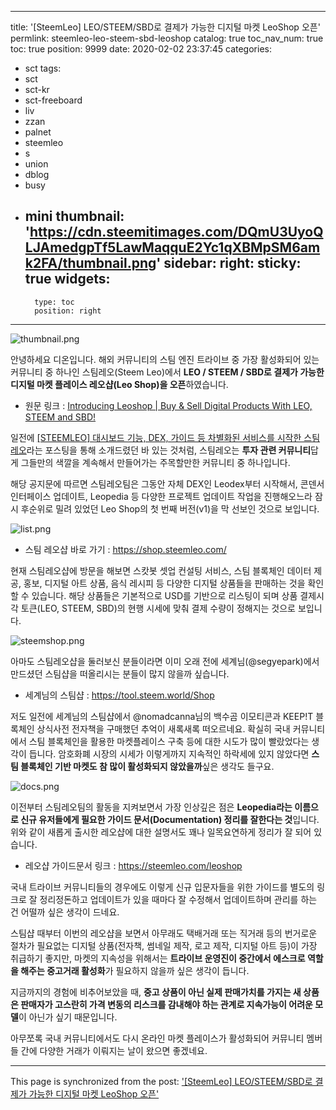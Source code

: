
---
title: '[SteemLeo] LEO/STEEM/SBD로 결제가 가능한 디지털 마켓 LeoShop 오픈'
permlink: steemleo-leo-steem-sbd-leoshop
catalog: true
toc_nav_num: true
toc: true
position: 9999
date: 2020-02-02 23:37:45
categories:
- sct
tags:
- sct
- sct-kr
- sct-freeboard
- liv
- zzan
- palnet
- steemleo
- s
- union
- dblog
- busy
- mini
thumbnail: 'https://cdn.steemitimages.com/DQmU3UyoQLJAmedgpTf5LawMaqquE2Yc1qXBMpSM6amk2FA/thumbnail.png'
sidebar:
    right:
        sticky: true
widgets:
    -
        type: toc
        position: right
---


![thumbnail.png](https://cdn.steemitimages.com/DQmU3UyoQLJAmedgpTf5LawMaqquE2Yc1qXBMpSM6amk2FA/thumbnail.png)

안녕하세요 디온입니다. 해외 커뮤니티의 스팀 엔진 트라이브 중 가장 활성화되어 있는 커뮤니티 중 하나인 스팀레오(Steem Leo)에서 **LEO / STEEM / SBD로 결제가 가능한 디지털 마켓 플레이스 레오샵(Leo Shop)을 오픈**하였습니다.

- 원문 링크 : [Introducing Leoshop | Buy & Sell Digital Products With LEO, STEEM and SBD!](https://steemleo.com/hive-167922/@steem.leo/introducing-leoshop-or-buy-and-sell-digital-products-with-leo-steem-and-sbd)

일전에 [[STEEMLEO] 대시보드 기능, DEX, 가이드 등 차별화된 서비스를 시작한 스팀레오](https://www.steemcoinpan.com/steemleo/@donekim/steemleo-dex)라는 포스팅을 통해 소개드렸던 바 있는 것처럼, 스팀레오는 **투자 관련 커뮤니티**답게 그들만의 색깔을 계속해서 만들어가는 주목할만한 커뮤니티 중 하나입니다. 

해당 공지문에 따르면 스팀레오팀은 그동안 자체 DEX인 Leodex부터 시작해서, 콘덴서 인터페이스 업데이트, Leopedia 등 다양한 프로젝트 업데이트 작업을 진행해오느라 잠시 후순위로 밀려 있었던 Leo Shop의 첫 번째 버전(v1)을 막 선보인 것으로 보입니다.

![list.png](https://cdn.steemitimages.com/DQmP6ydpM6di3AzVakS2kNVYqTXRmrzgLJ9LNpkSnjpVBom/list.png)

- 스팀 레오샵 바로 가기 : https://shop.steemleo.com/

현재 스팀레오샵에 방문을 해보면 스캇봇 셋업 컨설팅 서비스, 스팀 블록체인 데이터 제공, 홍보, 디지털 아트 상품, 음식 레시피 등 다양한 디지털 상품들을 판매하는 것을 확인할 수 있습니다. 해당 상품들은 기본적으로 USD를 기반으로 리스팅이 되며 상품 결제시 각 토큰(LEO, STEEM, SBD)의 현행 시세에 맞춰 결제 수량이 정해지는 것으로 보입니다. 

![steemshop.png](https://cdn.steemitimages.com/DQmYvWZ6DBBjiZkL7ttegaXwKgg71VhrF3Gj4Z3883Nmsx3/steemshop.png)

아마도 스팀레오샵을 둘러보신 분들이라면 이미 오래 전에 세계님(@segyepark)에서 만드셨던 스팀샵을 떠올리시는 분들이 많지 않을까 싶습니다. 

- 세계님의 스팀샵 : https://tool.steem.world/Shop

저도 일전에 세계님의 스팀샵에서 @nomadcanna님의 백수곰 이모티콘과 KEEP!T 블록체인 상식사전 전자책을 구매했던 추억이 새록새록 떠오르네요. 확실히 국내 커뮤니티에서 스팀 블록체인을 활용한 마켓플레이스 구축 등에 대한 시도가 많이 빨랐었다는 생각이 듭니다. 암호화폐 시장의 시세가 이렇게까지 지속적인 하락세에 있지 않았다면 **스팀 블록체인 기반 마켓도 참 많이 활성화되지 않았을까**싶은 생각도 들구요.

![docs.png](https://cdn.steemitimages.com/DQmV5FYoDPpGA31kQGu7UECN17ztbAzH4qwahfyminBiMCm/docs.png)

이전부터 스팀레오팀의 활동을 지켜보면서 가장 인상깊은 점은 **Leopedia라는 이름으로 신규 유저들에게 필요한 가이드 문서(Documentation) 정리를 잘한다는 것**입니다. 위와 같이 새롭게 출시한 레오샵에 대한 설명서도 꽤나 일목요연하게 정리가 잘 되어 있습니다. 

- 레오샵 가이드문서 링크 : https://steemleo.com/leoshop

국내 트라이브 커뮤니티들의 경우에도 이렇게 신규 입문자들을 위한 가이드를 별도의 링크로 잘 정리정돈하고 업데이트가 있을 때마다 잘 수정해서 업데이트하며 관리를 하는 건 어떨까 싶은 생각이 드네요.

스팀샵 때부터 이번의 레오샵을 보면서 아무래도 택배거래 또는 직거래 등의 번거로운 절차가 필요없는 디지털 상품(전자책, 썸네일 제작, 로고 제작, 디지털 아트 등)이 가장 취급하기 좋지만, 마켓의 지속성을 위해서는 **트라이브 운영진이 중간에서 에스크로 역할을 해주는 중고거래 활성화**가 필요하지 않을까 싶은 생각이 듭니다. 

지금까지의 경험에 비추어보았을 때, **중고 상품이 아닌 실제 판매가치를 가지는 새 상품은 판매자가 고스란히 가격 변동의 리스크를 감내해야 하는 관계로 지속가능이 어려운 모델**이 아닌가 싶기 때문입니다. 

아무쪼록 국내 커뮤니티에서도 다시 온라인 마켓 플레이스가 활성화되어 커뮤니티 멤버들 간에 다양한 거래가 이뤄지는 날이 왔으면 좋겠네요.

- - -

This page is synchronized from the post: ['[SteemLeo] LEO/STEEM/SBD로 결제가 가능한 디지털 마켓 LeoShop 오픈'](https://steemit.com/@donekim/steemleo-leo-steem-sbd-leoshop)
